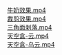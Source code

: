 [牛奶效果.mp4](https://www.bilibili.com/video/BV1Wu411f7Tf/?_blank)<br/>
[裁剪效果.mp4](https://www.bilibili.com/video/BV18h411n73s/?_blank)<br/>
[三角面剥落.mp4](https://www.bilibili.com/video/BV1zA411F7e1/?_blank)<br/>
[天空盒-云.mp4](https://www.bilibili.com/video/BV1aq4y1G7N1/?_blank)<br/>
[天空盒-乌云.mp4](https://www.bilibili.com/video/BV1ZL411773n/?_blank)<br/>
